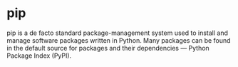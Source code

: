 # pip

pip is a de facto standard package-management system used to install
and manage software packages written in Python. Many packages can be
found in the default source for packages and their dependencies —
Python Package Index (PyPI).
